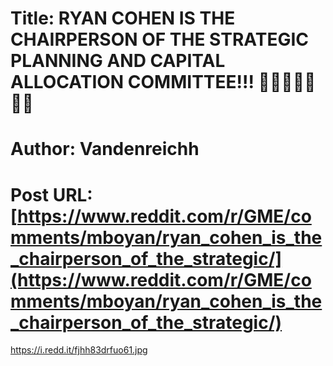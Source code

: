 # Title: RYAN COHEN IS THE CHAIRPERSON OF THE STRATEGIC PLANNING AND CAPITAL ALLOCATION COMMITTEE!!! 🚀🚀🚀🚀🚀🚀🚀
# Author: Vandenreichh
# Post URL: [https://www.reddit.com/r/GME/comments/mboyan/ryan_cohen_is_the_chairperson_of_the_strategic/](https://www.reddit.com/r/GME/comments/mboyan/ryan_cohen_is_the_chairperson_of_the_strategic/)


https://i.redd.it/fjhh83drfuo61.jpg